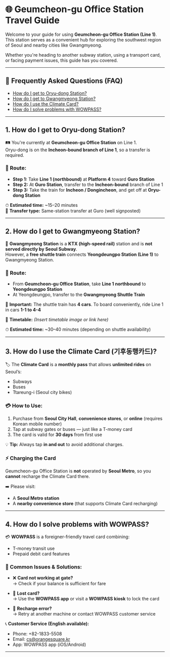 # 🌐 Geumcheon-gu Office Station Travel Guide

Welcome to your guide for using **Geumcheon-gu Office Station (Line 1)**.  
This station serves as a convenient hub for exploring the southwest region of Seoul and nearby cities like Gwangmyeong.

Whether you're heading to another subway station, using a transport card, or facing payment issues, this guide has you covered.

---

## 📌 Frequently Asked Questions (FAQ)

- [How do I get to Oryu-dong Station?](#1-how-do-i-get-to-oryu-dong-station)
- [How do I get to Gwangmyeong Station?](#2-how-do-i-get-to-gwangmyeong-station)
- [How do I use the Climate Card?](#3-how-do-i-use-the-climate-card-기후동행카드)
- [How do I solve problems with WOWPASS?](#4-how-do-i-solve-problems-with-wowpass)

---

## 1. How do I get to Oryu-dong Station?

🛤 You're currently at **Geumcheon-gu Office Station** on Line 1.  
Oryu-dong is on the **Incheon-bound branch of Line 1**, so a transfer is required.

### 🚉 Route:
- **Step 1:** Take **Line 1 (northbound)** at **Platform 4** toward **Guro Station**
- **Step 2:** At **Guro Station**, transfer to the **Incheon-bound** branch of Line 1
- **Step 3:** Take the train for **Incheon / Dongincheon**, and get off at **Oryu-dong Station**

⏱ **Estimated time:** ~15–20 minutes  
📍 **Transfer type:** Same-station transfer at Guro (well signposted)

---

## 2. How do I get to Gwangmyeong Station?

🚄 **Gwangmyeong Station** is a **KTX (high-speed rail)** station and is **not served directly by Seoul Subway**.  
However, a **free shuttle train** connects **Yeongdeungpo Station (Line 1)** to Gwangmyeong Station.

### 🚉 Route:
- From **Geumcheon-gu Office Station**, take **Line 1 northbound** to **Yeongdeungpo Station**
- At Yeongdeungpo, transfer to the **Gwangmyeong Shuttle Train**

📌 **Important:** The shuttle train has **4 cars**. To board conveniently, ride Line 1 in cars **1-1 to 4-4**

🔗 **Timetable:** _(Insert timetable image or link here)_

⏱ **Estimated time:** ~30–40 minutes (depending on shuttle availability)

---

## 3. How do I use the Climate Card (기후동행카드)?

🏷️ The **Climate Card** is a **monthly pass** that allows **unlimited rides** on Seoul’s:
- Subways
- Buses
- Ttareung-i (Seoul city bikes)

### 💳 How to Use:
1. Purchase from **Seoul City Hall**, **convenience stores**, or **online** (requires Korean mobile number)
2. Tap at subway gates or buses — just like a T-money card
3. The card is valid for **30 days** from first use

💡 **Tip:** Always tap **in and out** to avoid additional charges.

### ⚡ Charging the Card
Geumcheon-gu Office Station is **not** operated by **Seoul Metro**, so you **cannot** recharge the Climate Card there.

➡️ Please visit:
- A **Seoul Metro station**
- A **nearby convenience store** (that supports Climate Card recharging)

---

## 4. How do I solve problems with WOWPASS?

💳 **WOWPASS** is a foreigner-friendly travel card combining:
- T-money transit use
- Prepaid debit card features

### 🔧 Common Issues & Solutions:

- ❌ **Card not working at gate?**  
  → Check if your balance is sufficient for fare

- 🚫 **Lost card?**  
  → Use the **WOWPASS app** or visit a **WOWPASS kiosk** to lock the card

- 🔄 **Recharge error?**  
  → Retry at another machine or contact WOWPASS customer service

📞 **Customer Service (English available):**  
- Phone: +82-1833-5508  
- Email: cs@orangesquare.kr  
- App: WOWPASS app (iOS/Android)

---
